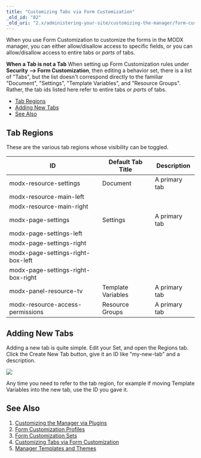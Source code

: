 ```yaml
---
title: "Customizing Tabs via Form Customization"
_old_id: "82"
_old_uri: "2.x/administering-your-site/customizing-the-manager/form-customization-sets/customizing-tabs-via-form-customization"
---
```


 When you use Form Customization to customize the forms in the MODX manager, you can either allow/disallow access to specific fields, or you can allow/disallow access to entire tabs or _parts_ of tabs.

 **When a Tab is not a Tab** 
 When setting up Form Customization rules under **Security --> Form Customization**, then editing a behavior set, there is a list of "Tabs", but the list doesn't correspond directly to the familiar "Document", "Settings", "Template Variables", and "Resource Groups". Rather, the tab ids listed here refer to entire tabs or _parts_ of tabs. 

- [Tab Regions](#CustomizingTabsviaFormCustomization-TabRegions)
- [Adding New Tabs](#CustomizingTabsviaFormCustomization-AddingNewTabs)
- [See Also](#CustomizingTabsviaFormCustomization-SeeAlso)



## Tab Regions

 These are the various tab regions whose visibility can be toggled.

 | ID | Default Tab Title | Description |
|----|-------------------|-------------|
| modx-resource-settings | Document | A primary tab |
| modx-resource-main-left |  |  |
| modx-resource-main-right |  |  |
| modx-page-settings | Settings | A primary tab |
| modx-page-settings-left |  |  |
| modx-page-settings-right |  |  |
| modx-page-settings-right-box-left |  |  |
| modx-page-settings-right-box-right |  |  |
| modx-panel-resource-tv | Template Variables | A primary tab |
| modx-resource-access-permissions | Resource Groups | A primary tab |
## Adding New Tabs

 Adding a new tab is quite simple. Edit your Set, and open the Regions tab. Click the Create New Tab button, give it an ID like "my-new-tab" and a description.

![](/download/attachments/a173647e0c2b1aeb7f1021e4f14784bc/fc_new_tab.jpg)

Any time you need to refer to the tab region, for example if moving Template Variables into the new tab, use the ID you gave it.

## See Also

1. [Customizing the Manager via Plugins](administering-your-site/customizing-the-manager/customizing-the-manager-via-plugins)
2. [Form Customization Profiles](administering-your-site/customizing-the-manager/form-customization-profiles)
3. [Form Customization Sets](administering-your-site/customizing-the-manager/form-customization-sets)
  1. [Customizing Tabs via Form Customization](administering-your-site/customizing-the-manager/form-customization-sets/customizing-tabs-via-form-customization)
4. [Manager Templates and Themes](administering-your-site/customizing-the-manager/manager-templates-and-themes)